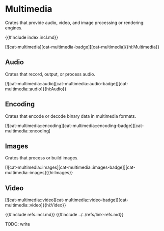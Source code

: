 # Multimedia

Crates that provide audio, video, and image processing or rendering engines.

{{#include index.incl.md}}

[![cat-multimedia][cat-multimedia-badge]][cat-multimedia]{{hi:Multimedia}}

## Audio

Crates that record, output, or process audio.

[![cat-multimedia::audio][cat-multimedia::audio-badge]][cat-multimedia::audio]{{hi:Audio}}

## Encoding

Crates that encode or decode binary data in multimedia formats.

[![cat-multimedia::encoding][cat-multimedia::encoding-badge]][cat-multimedia::encoding]

## Images

Crates that process or build images.

[![cat-multimedia::images][cat-multimedia::images-badge]][cat-multimedia::images]{{hi:Images}}

## Video

[![cat-multimedia::video][cat-multimedia::video-badge]][cat-multimedia::video]{{hi:Video}}

{{#include refs.incl.md}}
{{#include ../../refs/link-refs.md}}

<div class="hidden">
TODO: write
</div>
